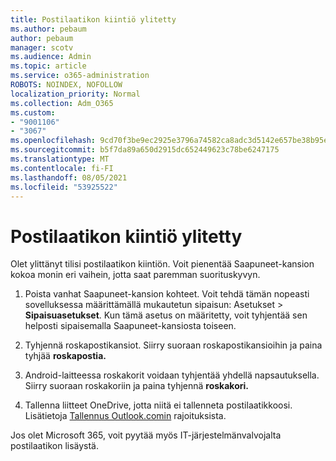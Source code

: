 ```yaml
---
title: Postilaatikon kiintiö ylitetty
ms.author: pebaum
author: pebaum
manager: scotv
ms.audience: Admin
ms.topic: article
ms.service: o365-administration
ROBOTS: NOINDEX, NOFOLLOW
localization_priority: Normal
ms.collection: Adm_O365
ms.custom:
- "9001106"
- "3067"
ms.openlocfilehash: 9cd70f3be9ec2925e3796a74582ca8adc3d5142e657be38b95e694e43db670c0
ms.sourcegitcommit: b5f7da89a650d2915dc652449623c78be6247175
ms.translationtype: MT
ms.contentlocale: fi-FI
ms.lasthandoff: 08/05/2021
ms.locfileid: "53925522"
---
```

# <a name="mailbox-quota-exceeded"></a>Postilaatikon kiintiö ylitetty

Olet ylittänyt tilisi postilaatikon kiintiön. Voit pienentää Saapuneet-kansion kokoa monin eri vaihein, jotta saat paremman suorituskyvyn.

1. Poista vanhat Saapuneet-kansion kohteet. Voit tehdä tämän nopeasti sovelluksessa määrittämällä mukautetun sipaisun: Asetukset > **Sipaisuasetukset**. Kun tämä asetus on määritetty, voit tyhjentää sen helposti sipaisemalla Saapuneet-kansiosta toiseen.

2. Tyhjennä roskapostikansiot. Siirry suoraan roskapostikansioihin ja paina tyhjää **roskapostia.**

3. Android-laitteessa roskakorit voidaan tyhjentää yhdellä napsautuksella. Siirry suoraan roskakoriin ja paina tyhjennä **roskakori.** 

4. Tallenna liitteet OneDrive, jotta niitä ei tallenneta postilaatikkoosi. Lisätietoja [Tallennus Outlook.comin](https://support.office.com/article/storage-limits-in-outlook-com-7ac99134-69e5-4619-ac0b-2d313bba5e9e) rajoituksista. 

Jos olet Microsoft 365, voit pyytää myös IT-järjestelmänvalvojalta postilaatikon lisäystä.